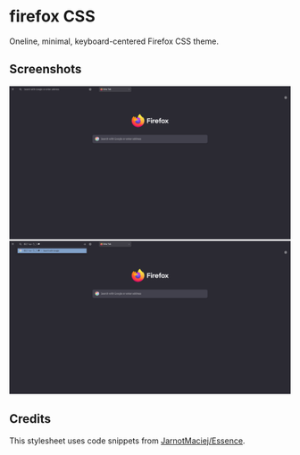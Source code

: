 # firefox CSS
Oneline, minimal, keyboard-centered Firefox CSS theme.

## Screenshots

![screenshot1](ass/screenshot1.png)
![screenshot2](ass/screenshot2.png)

## Credits
This stylesheet uses code snippets from [JarnotMaciej/Essence](https://github.com/JarnotMaciej/Essence).
